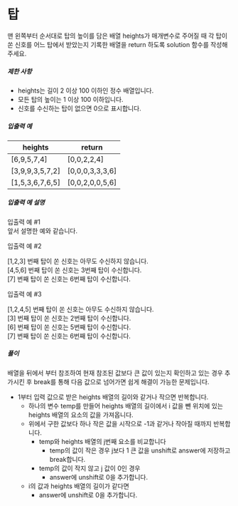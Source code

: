 # 탑
맨 왼쪽부터 순서대로 탑의 높이를 담은 배열 heights가 매개변수로 주어질 때 각 탑이 쏜 신호를 어느 탑에서 받았는지 기록한 배열을 return 하도록 solution 함수를 작성해주세요.

##### 제한 사항

-   heights는 길이 2 이상 100 이하인 정수 배열입니다.
-   모든 탑의 높이는 1 이상 100 이하입니다.
-   신호를 수신하는 탑이 없으면 0으로 표시합니다.

##### 입출력 예
|heights        |return         |
|---------------|---------------|
|[6,9,5,7,4]    |[0,0,2,2,4]    |
|[3,9,9,3,5,7,2]|[0,0,0,3,3,3,6]|
|[1,5,3,6,7,6,5]|[0,0,2,0,0,5,6]|


##### 입출력 예 설명

입출력 예 #1  
앞서 설명한 예와 같습니다.

입출력 예 #2

[1,2,3] 번째 탑이 쏜 신호는 아무도 수신하지 않습니다.  
[4,5,6] 번째 탑이 쏜 신호는 3번째 탑이 수신합니다.  
[7] 번째 탑이 쏜 신호는 6번째 탑이 수신합니다.

입출력 예 #3

[1,2,4,5] 번째 탑이 쏜 신호는 아무도 수신하지 않습니다.  
[3] 번째 탑이 쏜 신호는 2번째 탑이 수신합니다.  
[6] 번째 탑이 쏜 신호는 5번째 탑이 수신합니다.  
[7] 번째 탑이 쏜 신호는 6번째 탑이 수신합니다.

##### 풀이
배열을 뒤에서 부터 참조하여 현재 참조된 값보다 큰 값이 있는지 확인하고 있는 경우 추가시킨 후 break를 통해 다음 값으로 넘어가면 쉽게 해결이 가능한 문제입니다.

- 1부터 입력 값으로 받은 heights 배열의 길이와 같거나 작으면 반복합니다.
	- 하나의 변수 temp를 만들어 heights 배열의 길이에서 i 값을 뺀 위치에 있는 heights 배열의 요소의 값을 가져옵니다.
	- 위에서 구한 값보다 하나 작은 값을 시작으로 -1과 같거나 작아질 때까지 반복합니다.
		- temp와 heights 배열의 j번째 요소를 비교합니다
			- temp의 값이 작은 경우 j보다 1 큰 값을 unshift로 answer에 저장하고 break합니다.
		- temp의 값이 작지 않고 j 값이 0인 경우
			- answer에 unshift로 0을 추가합니다.     
	- i의 값과 heights 배열의 길이가 같다면
		-  answer에 unshift로 0을 추가합니다.     
